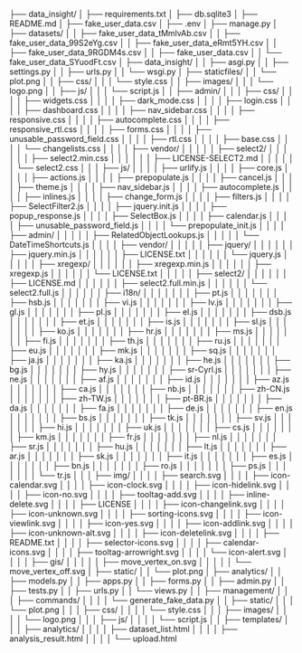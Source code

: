 ├── data_insight/
│   ├── requirements.txt
│   ├── db.sqlite3
│   ├── README.md
│   ├── fake_user_data.csv
│   ├── .env
│   ├── manage.py
│   ├── datasets/
│   │   ├── fake_user_data_tMmlvAb.csv
│   │   ├── fake_user_data_99S2eYg.csv
│   │   ├── fake_user_data_eRmt5YH.csv
│   │   ├── fake_user_data_9RGDM4s.csv
│   │   ├── fake_user_data.csv
│   │   └── fake_user_data_SYuodFt.csv
│   ├── data_insight/
│   │   ├── asgi.py
│   │   ├── settings.py
│   │   ├── urls.py
│   │   └── wsgi.py
│   ├── staticfiles/
│   │   └── plot.png
│   │   ├── css/
│   │   │   └── style.css
│   │   ├── images/
│   │   │   └── logo.png
│   │   ├── js/
│   │   │   └── script.js
│   │   ├── admin/
│   │   │   ├── css/
│   │   │   │   ├── widgets.css
│   │   │   │   ├── dark_mode.css
│   │   │   │   ├── login.css
│   │   │   │   ├── dashboard.css
│   │   │   │   ├── nav_sidebar.css
│   │   │   │   ├── responsive.css
│   │   │   │   ├── autocomplete.css
│   │   │   │   ├── responsive_rtl.css
│   │   │   │   ├── forms.css
│   │   │   │   ├── unusable_password_field.css
│   │   │   │   ├── rtl.css
│   │   │   │   ├── base.css
│   │   │   │   └── changelists.css
│   │   │   │   ├── vendor/
│   │   │   │   │   ├── select2/
│   │   │   │   │   │   ├── select2.min.css
│   │   │   │   │   │   ├── LICENSE-SELECT2.md
│   │   │   │   │   │   └── select2.css
│   │   │   ├── js/
│   │   │   │   ├── urlify.js
│   │   │   │   ├── core.js
│   │   │   │   ├── actions.js
│   │   │   │   ├── prepopulate.js
│   │   │   │   ├── cancel.js
│   │   │   │   ├── theme.js
│   │   │   │   ├── nav_sidebar.js
│   │   │   │   ├── autocomplete.js
│   │   │   │   ├── inlines.js
│   │   │   │   ├── change_form.js
│   │   │   │   ├── filters.js
│   │   │   │   ├── SelectFilter2.js
│   │   │   │   ├── jquery.init.js
│   │   │   │   ├── popup_response.js
│   │   │   │   ├── SelectBox.js
│   │   │   │   ├── calendar.js
│   │   │   │   ├── unusable_password_field.js
│   │   │   │   └── prepopulate_init.js
│   │   │   │   ├── admin/
│   │   │   │   │   ├── RelatedObjectLookups.js
│   │   │   │   │   └── DateTimeShortcuts.js
│   │   │   │   ├── vendor/
│   │   │   │   │   ├── jquery/
│   │   │   │   │   │   ├── jquery.min.js
│   │   │   │   │   │   ├── LICENSE.txt
│   │   │   │   │   │   └── jquery.js
│   │   │   │   │   ├── xregexp/
│   │   │   │   │   │   ├── xregexp.min.js
│   │   │   │   │   │   ├── xregexp.js
│   │   │   │   │   │   └── LICENSE.txt
│   │   │   │   │   ├── select2/
│   │   │   │   │   │   ├── LICENSE.md
│   │   │   │   │   │   ├── select2.full.min.js
│   │   │   │   │   │   └── select2.full.js
│   │   │   │   │   │   ├── i18n/
│   │   │   │   │   │   │   ├── pt.js
│   │   │   │   │   │   │   ├── hsb.js
│   │   │   │   │   │   │   ├── vi.js
│   │   │   │   │   │   │   ├── lv.js
│   │   │   │   │   │   │   ├── gl.js
│   │   │   │   │   │   │   ├── pl.js
│   │   │   │   │   │   │   ├── el.js
│   │   │   │   │   │   │   ├── dsb.js
│   │   │   │   │   │   │   ├── et.js
│   │   │   │   │   │   │   ├── is.js
│   │   │   │   │   │   │   ├── sl.js
│   │   │   │   │   │   │   ├── ko.js
│   │   │   │   │   │   │   ├── hr.js
│   │   │   │   │   │   │   ├── ms.js
│   │   │   │   │   │   │   ├── fi.js
│   │   │   │   │   │   │   ├── th.js
│   │   │   │   │   │   │   ├── ru.js
│   │   │   │   │   │   │   ├── eu.js
│   │   │   │   │   │   │   ├── mk.js
│   │   │   │   │   │   │   ├── sq.js
│   │   │   │   │   │   │   ├── ja.js
│   │   │   │   │   │   │   ├── ka.js
│   │   │   │   │   │   │   ├── he.js
│   │   │   │   │   │   │   ├── bg.js
│   │   │   │   │   │   │   ├── hy.js
│   │   │   │   │   │   │   ├── sr-Cyrl.js
│   │   │   │   │   │   │   ├── ne.js
│   │   │   │   │   │   │   ├── af.js
│   │   │   │   │   │   │   ├── id.js
│   │   │   │   │   │   │   ├── az.js
│   │   │   │   │   │   │   ├── ca.js
│   │   │   │   │   │   │   ├── nb.js
│   │   │   │   │   │   │   ├── zh-CN.js
│   │   │   │   │   │   │   ├── zh-TW.js
│   │   │   │   │   │   │   ├── pt-BR.js
│   │   │   │   │   │   │   ├── da.js
│   │   │   │   │   │   │   ├── fa.js
│   │   │   │   │   │   │   ├── de.js
│   │   │   │   │   │   │   ├── en.js
│   │   │   │   │   │   │   ├── bs.js
│   │   │   │   │   │   │   ├── tk.js
│   │   │   │   │   │   │   ├── sv.js
│   │   │   │   │   │   │   ├── hi.js
│   │   │   │   │   │   │   ├── uk.js
│   │   │   │   │   │   │   ├── cs.js
│   │   │   │   │   │   │   ├── km.js
│   │   │   │   │   │   │   ├── fr.js
│   │   │   │   │   │   │   ├── nl.js
│   │   │   │   │   │   │   ├── sr.js
│   │   │   │   │   │   │   ├── hu.js
│   │   │   │   │   │   │   ├── lt.js
│   │   │   │   │   │   │   ├── ar.js
│   │   │   │   │   │   │   ├── sk.js
│   │   │   │   │   │   │   ├── it.js
│   │   │   │   │   │   │   ├── es.js
│   │   │   │   │   │   │   ├── bn.js
│   │   │   │   │   │   │   ├── ro.js
│   │   │   │   │   │   │   ├── ps.js
│   │   │   │   │   │   │   └── tr.js
│   │   │   ├── img/
│   │   │   │   ├── search.svg
│   │   │   │   ├── icon-calendar.svg
│   │   │   │   ├── icon-clock.svg
│   │   │   │   ├── icon-hidelink.svg
│   │   │   │   ├── icon-no.svg
│   │   │   │   ├── tooltag-add.svg
│   │   │   │   ├── inline-delete.svg
│   │   │   │   ├── LICENSE
│   │   │   │   ├── icon-changelink.svg
│   │   │   │   ├── icon-unknown.svg
│   │   │   │   ├── sorting-icons.svg
│   │   │   │   ├── icon-viewlink.svg
│   │   │   │   ├── icon-yes.svg
│   │   │   │   ├── icon-addlink.svg
│   │   │   │   ├── icon-unknown-alt.svg
│   │   │   │   ├── icon-deletelink.svg
│   │   │   │   ├── README.txt
│   │   │   │   ├── selector-icons.svg
│   │   │   │   ├── calendar-icons.svg
│   │   │   │   ├── tooltag-arrowright.svg
│   │   │   │   └── icon-alert.svg
│   │   │   │   ├── gis/
│   │   │   │   │   ├── move_vertex_on.svg
│   │   │   │   │   └── move_vertex_off.svg
│   ├── static/
│   │   └── plot.png
│   ├── analytics/
│   │   ├── models.py
│   │   ├── apps.py
│   │   ├── forms.py
│   │   ├── admin.py
│   │   ├── tests.py
│   │   ├── urls.py
│   │   └── views.py
│   │   ├── management/
│   │   │   ├── commands/
│   │   │   │   └── generate_fake_data.py
│   │   ├── static/
│   │   │   └── plot.png
│   │   │   ├── css/
│   │   │   │   └── style.css
│   │   │   ├── images/
│   │   │   │   └── logo.png
│   │   │   ├── js/
│   │   │   │   └── script.js
│   │   ├── templates/
│   │   │   ├── analytics/
│   │   │   │   ├── dataset_list.html
│   │   │   │   ├── analysis_result.html
│   │   │   │   └── upload.html
